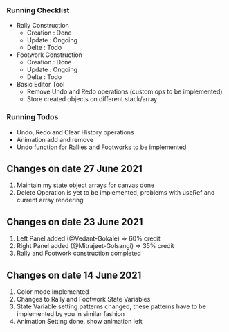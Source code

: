 ### Running Checklist
- Rally Construction
    - Creation  : Done
    - Update    : Ongoing
    - Delte     : Todo
- Footwork Construction
    - Creation  : Done
    - Update    : Ongoing
    - Delte     : Todo
- Basic Editor Tool
    - Remove Undo and Redo operations (custom ops to be implemented)
    - Store created objects on different stack/array

### Running Todos
- Undo, Redo and Clear History operations <Implement custom ops>
- Animation add and remove
- Undo function for Rallies and Footworks to be implemented

## Changes on date 27 June 2021
1. Maintain my state object arrays for canvas done
2. Delete Operation is yet to be implemented, problems with useRef and current array rendering

## Changes on date 23 June 2021
1. Left Panel added (@Vedant-Gokale) => 60% credit
2. Right Panel added (@Mitrajeet-Golsangi) => 35% credit
3. Rally and Footwork construction completed

## Changes on date 14 June 2021
1. Color mode implemented
2. Changes to Rally and Footwork State Variables
3. State Variable setting patterns changed, these patterns have to be implemented by you in similar fashion
4. Animation Setting done, show animation left 


